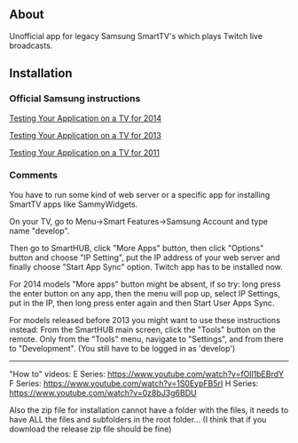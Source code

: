 ## About
Unofficial app for legacy Samsung SmartTV's which plays Twitch live broadcasts.

## Installation

### Official Samsung instructions

[Testing Your Application on a TV for 2014](https://developer.samsung.com/tv/develop/legacy-platform-library/art00121/index)

[Testing Your Application on a TV for 2013](https://developer.samsung.com/tv/develop/legacy-platform-library/d20/index)

[Testing Your Application on a TV for 2011](https://developer.samsung.com/tv/develop/legacy-platform-library/art00013/index)


### Comments

You have to run some kind of web server or a specific app for installing SmartTV apps like SammyWidgets.

On your TV, go to Menu->Smart Features->Samsung Account and type name "develop". 

Then go to SmartHUB, click "More Apps" button, then click "Options" button and choose "IP Setting", put the IP address of your web server and finally choose "Start App Sync" option. Twitch app has to be installed now.

For 2014 models "More apps" button might be absent, if so try: long press the enter button on any app, then the menu will pop up, select IP Settings, put in the IP, then long press enter again and then Start User Apps Sync.

For models released before 2013 you might want to use these instructions instead:
From the SmartHUB main screen, click the "Tools" button on the remote. Only from the "Tools" menu, navigate to "Settings", and from there to "Development". (You still have to be logged in as 'develop')

---
"How to" videos:
E Series: https://www.youtube.com/watch?v=fOll1bEBrdY
F Series: https://www.youtube.com/watch?v=1S0EypFB5rI
H Series: https://www.youtube.com/watch?v=0z8bJ3g6BDU

Also the zip file for installation cannot have a folder with the files, it needs to have ALL the files and subfolders in the root folder... (I think that if you download the release zip file should be fine)
